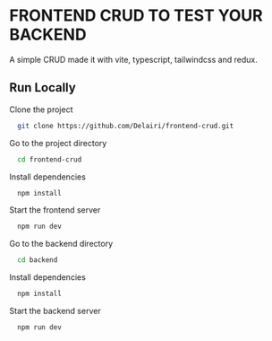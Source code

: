 # FRONTEND CRUD TO TEST YOUR BACKEND

A simple CRUD made it with vite, typescript, tailwindcss and redux.


## Run Locally

Clone the project

```bash
  git clone https://github.com/Delairi/frontend-crud.git
```

Go to the project directory

```bash
  cd frontend-crud
```

Install dependencies

```bash
  npm install
```

Start the frontend server

```bash
  npm run dev
```

Go to the backend directory

```bash
  cd backend
```

Install dependencies

```bash
  npm install
```

Start the backend server

```bash
  npm run dev
```
